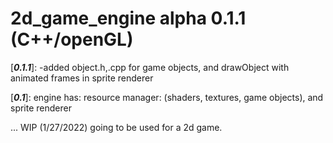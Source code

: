 # 2d_game_engine alpha 0.1.1 (C++/openGL)

[___0.1.1___]:
  -added object.h,.cpp for game objects, and drawObject with animated frames in sprite renderer

[___0.1___]:
engine has:
  resource manager: (shaders, textures, game objects),
  and sprite renderer

... WIP (1/27/2022) going to be used for a 2d game.
